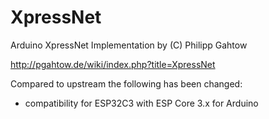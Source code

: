 # XpressNet
Arduino XpressNet Implementation by (C) Philipp Gahtow

http://pgahtow.de/wiki/index.php?title=XpressNet

Compared to upstream the following has been changed: 
* compatibility for ESP32C3 with ESP Core 3.x for Arduino
